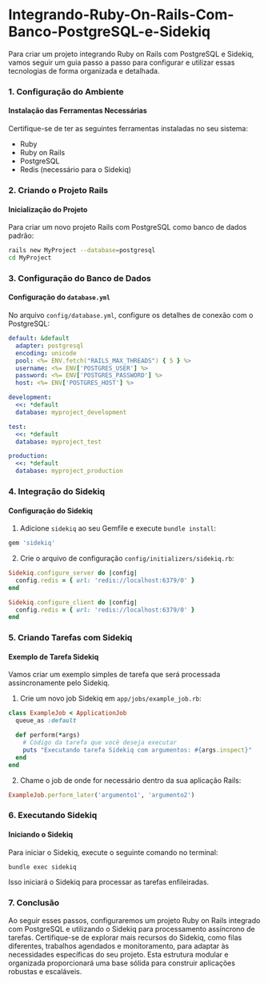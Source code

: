 # Integrando-Ruby-On-Rails-Com-Banco-PostgreSQL-e-Sidekiq

Para criar um projeto integrando Ruby on Rails com PostgreSQL e Sidekiq, vamos seguir um guia passo a passo para configurar e utilizar essas tecnologias de forma organizada e detalhada.

### 1. Configuração do Ambiente

#### Instalação das Ferramentas Necessárias

Certifique-se de ter as seguintes ferramentas instaladas no seu sistema:

- Ruby
- Ruby on Rails
- PostgreSQL
- Redis (necessário para o Sidekiq)

### 2. Criando o Projeto Rails

#### Inicialização do Projeto

Para criar um novo projeto Rails com PostgreSQL como banco de dados padrão:

```bash
rails new MyProject --database=postgresql
cd MyProject
```

### 3. Configuração do Banco de Dados

#### Configuração do `database.yml`

No arquivo `config/database.yml`, configure os detalhes de conexão com o PostgreSQL:

```yaml
default: &default
  adapter: postgresql
  encoding: unicode
  pool: <%= ENV.fetch("RAILS_MAX_THREADS") { 5 } %>
  username: <%= ENV['POSTGRES_USER'] %>
  password: <%= ENV['POSTGRES_PASSWORD'] %>
  host: <%= ENV['POSTGRES_HOST'] %>

development:
  <<: *default
  database: myproject_development

test:
  <<: *default
  database: myproject_test

production:
  <<: *default
  database: myproject_production
```

### 4. Integração do Sidekiq

#### Configuração do Sidekiq

1. Adicione `sidekiq` ao seu Gemfile e execute `bundle install`:

```ruby
gem 'sidekiq'
```

2. Crie o arquivo de configuração `config/initializers/sidekiq.rb`:

```ruby
Sidekiq.configure_server do |config|
  config.redis = { url: 'redis://localhost:6379/0' }
end

Sidekiq.configure_client do |config|
  config.redis = { url: 'redis://localhost:6379/0' }
end
```

### 5. Criando Tarefas com Sidekiq

#### Exemplo de Tarefa Sidekiq

Vamos criar um exemplo simples de tarefa que será processada assincronamente pelo Sidekiq.

1. Crie um novo job Sidekiq em `app/jobs/example_job.rb`:

```ruby
class ExampleJob < ApplicationJob
  queue_as :default

  def perform(*args)
    # Código da tarefa que você deseja executar
    puts "Executando tarefa Sidekiq com argumentos: #{args.inspect}"
  end
end
```

2. Chame o job de onde for necessário dentro da sua aplicação Rails:

```ruby
ExampleJob.perform_later('argumento1', 'argumento2')
```

### 6. Executando Sidekiq

#### Iniciando o Sidekiq

Para iniciar o Sidekiq, execute o seguinte comando no terminal:

```bash
bundle exec sidekiq
```

Isso iniciará o Sidekiq para processar as tarefas enfileiradas.

### 7. Conclusão

Ao seguir esses passos, configuraremos um projeto Ruby on Rails integrado com PostgreSQL e utilizando o Sidekiq para processamento assíncrono de tarefas. Certifique-se de explorar mais recursos do Sidekiq, como filas diferentes, trabalhos agendados e monitoramento, para adaptar às necessidades específicas do seu projeto. Esta estrutura modular e organizada proporcionará uma base sólida para construir aplicações robustas e escaláveis.
